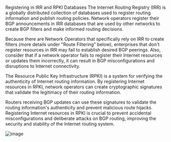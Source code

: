 Registering in IRR and RPKI Databases
The Internet Routing Registry (IRR) is a globally distributed collection of databases used to register routing information and publish routing policies. Network operators register their BGP announcements in IRR databases that are used by other networks to create BGP filters and make informed routing decisions.

Because there are Network Operators that specifically rely on IRR to create filters (more details under "Route Filtering" below), enterprises that don't register resources in IRR may fail to establish desired BGP peerings. Also, consider that if a network operator fails to register their Internet resources or updates them incorrectly, it can result in BGP misconfigurations and disruptions to Internet connectivity.

The Resource Public Key Infrastructure (RPKI) is a system for verifying the authenticity of Internet routing information. By registering Internet resources in RPKI, network operators can create cryptographic signatures that validate the legitimacy of their routing information.

Routers receiving BGP updates can use these signatures to validate the routing information's authenticity and prevent malicious route hijacks. Registering Internet resources in RPKI is crucial to prevent accidental misconfigurations and deliberate attacks on BGP routing, improving the security and stability of the Internet routing system.

![image](https://github.com/user-attachments/assets/f1c977b5-0786-4d97-89bf-a2f47aa6ccc6)
